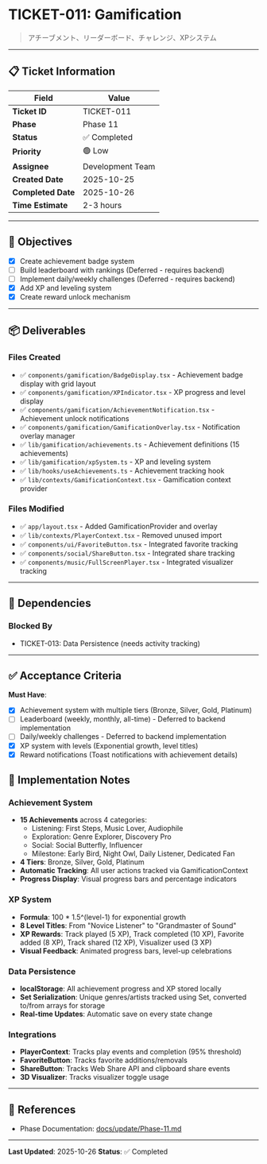 # TICKET-011: Gamification

> アチーブメント、リーダーボード、チャレンジ、XPシステム

---

## 📋 Ticket Information

| Field | Value |
|-------|-------|
| **Ticket ID** | TICKET-011 |
| **Phase** | Phase 11 |
| **Status** | ✅ Completed |
| **Priority** | 🟢 Low |
| **Assignee** | Development Team |
| **Created Date** | 2025-10-25 |
| **Completed Date** | 2025-10-26 |
| **Time Estimate** | 2-3 hours |

---

## 🎯 Objectives

- [x] Create achievement badge system
- [ ] Build leaderboard with rankings (Deferred - requires backend)
- [ ] Implement daily/weekly challenges (Deferred - requires backend)
- [x] Add XP and leveling system
- [x] Create reward unlock mechanism

---

## 📦 Deliverables

### Files Created
- ✅ `components/gamification/BadgeDisplay.tsx` - Achievement badge display with grid layout
- ✅ `components/gamification/XPIndicator.tsx` - XP progress and level display
- ✅ `components/gamification/AchievementNotification.tsx` - Achievement unlock notifications
- ✅ `components/gamification/GamificationOverlay.tsx` - Notification overlay manager
- ✅ `lib/gamification/achievements.ts` - Achievement definitions (15 achievements)
- ✅ `lib/gamification/xpSystem.ts` - XP and leveling system
- ✅ `lib/hooks/useAchievements.ts` - Achievement tracking hook
- ✅ `lib/contexts/GamificationContext.tsx` - Gamification context provider

### Files Modified
- ✅ `app/layout.tsx` - Added GamificationProvider and overlay
- ✅ `lib/contexts/PlayerContext.tsx` - Removed unused import
- ✅ `components/ui/FavoriteButton.tsx` - Integrated favorite tracking
- ✅ `components/social/ShareButton.tsx` - Integrated share tracking
- ✅ `components/music/FullScreenPlayer.tsx` - Integrated visualizer tracking

---

## 🔗 Dependencies

### Blocked By
- TICKET-013: Data Persistence (needs activity tracking)

---

## ✅ Acceptance Criteria

**Must Have**:
- [x] Achievement system with multiple tiers (Bronze, Silver, Gold, Platinum)
- [ ] Leaderboard (weekly, monthly, all-time) - Deferred to backend implementation
- [ ] Daily/weekly challenges - Deferred to backend implementation
- [x] XP system with levels (Exponential growth, level titles)
- [x] Reward notifications (Toast notifications with achievement details)

## 📝 Implementation Notes

### Achievement System
- **15 Achievements** across 4 categories:
  - Listening: First Steps, Music Lover, Audiophile
  - Exploration: Genre Explorer, Discovery Pro
  - Social: Social Butterfly, Influencer
  - Milestone: Early Bird, Night Owl, Daily Listener, Dedicated Fan
- **4 Tiers**: Bronze, Silver, Gold, Platinum
- **Automatic Tracking**: All user actions tracked via GamificationContext
- **Progress Display**: Visual progress bars and percentage indicators

### XP System
- **Formula**: 100 * 1.5^(level-1) for exponential growth
- **8 Level Titles**: From "Novice Listener" to "Grandmaster of Sound"
- **XP Rewards**: Track played (5 XP), Track completed (10 XP), Favorite added (8 XP), Track shared (12 XP), Visualizer used (3 XP)
- **Visual Feedback**: Animated progress bars, level-up celebrations

### Data Persistence
- **localStorage**: All achievement progress and XP stored locally
- **Set Serialization**: Unique genres/artists tracked using Set, converted to/from arrays for storage
- **Real-time Updates**: Automatic save on every state change

### Integrations
- **PlayerContext**: Tracks play events and completion (95% threshold)
- **FavoriteButton**: Tracks favorite additions/removals
- **ShareButton**: Tracks Web Share API and clipboard share events
- **3D Visualizer**: Tracks visualizer toggle usage

---

## 🔗 References

- Phase Documentation: [docs/update/Phase-11.md](../update/Phase-11.md)

---

**Last Updated**: 2025-10-26
**Status**: ✅ Completed
